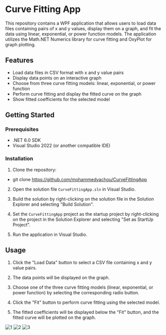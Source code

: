 # Curve Fitting App

This repository contains a WPF application that allows users to load data files containing pairs of x and y values, display them on a graph,
and fit the data using linear, exponential, or power function models.
The application utilizes the Math.NET Numerics library for curve fitting and OxyPlot for graph plotting.

## Features

- Load data files in CSV format with x and y value pairs
- Display data points on an interactive graph
- Choose from three curve fitting models: linear, exponential, or power function
- Perform curve fitting and display the fitted curve on the graph
- Show fitted coefficients for the selected model

## Getting Started

### Prerequisites

- .NET 6.0 SDK
- Visual Studio 2022 (or another compatible IDE)

### Installation

1. Clone the repository:

- git clone https://github.com/mohammedyachou/CurveFittingApp

2. Open the solution file `CurveFittingApp.sln` in Visual Studio.

3. Build the solution by right-clicking on the solution file in the Solution Explorer and selecting "Build Solution".

4. Set the `CurveFittingApp` project as the startup project by right-clicking on the project in the Solution Explorer and selecting "Set as StartUp Project".

5. Run the application in Visual Studio.

## Usage

1. Click the "Load Data" button to select a CSV file containing x and y value pairs.

2. The data points will be displayed on the graph.

3. Choose one of the three curve fitting models (linear, exponential, or power function) by selecting the corresponding radio button.

4. Click the "Fit" button to perform curve fitting using the selected model.

5. The fitted coefficients will be displayed below the "Fit" button, and the fitted curve will be plotted on the graph.

![1](https://user-images.githubusercontent.com/101590229/227933898-0e512bd3-510f-49df-9e82-0e8b7af2d144.PNG)
![2](https://user-images.githubusercontent.com/101590229/227933909-c3633495-221e-441a-bdba-324d891da1b7.PNG)
![3](https://user-images.githubusercontent.com/101590229/227933920-2cc78ac4-5831-44fa-9d4a-67b1a2bbcaaf.PNG)


